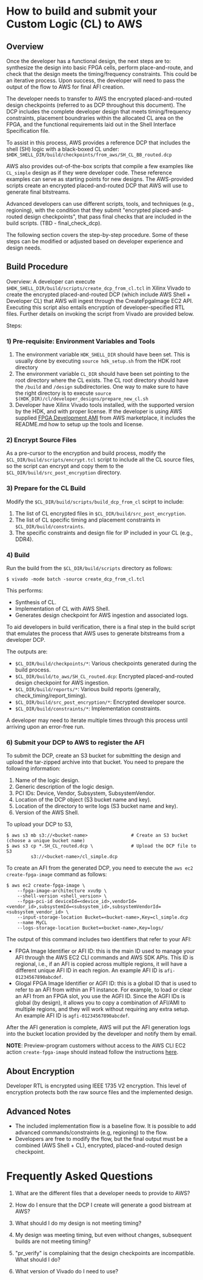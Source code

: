 # How to build and submit your Custom Logic (CL) to AWS 


## Overview

Once the developer has a functional design, the next steps are to: synthesize the design into basic FPGA cells, perform place-and-route, and check that the design meets the timing/frequency constraints. This could be an iterative process. Upon success, the developer will need to pass the output of the flow to AWS for final AFI creation.

The developer needs to transfer to AWS the encrypted placed-and-routed design checkpoints (referred to as DCP throughout this document). The DCP includes the complete developer design that meets timing/frequency constraints, placement boundraries within the allocated CL area on the FPGA, and the functional requirements laid out in the Shell Interface Specification file.

To assist in this process, AWS provides a reference DCP that includes the shell (SH) logic with a black-boxed CL under: `$HDK_SHELL_DIR/build/checkpoints/from_aws/SH_CL_BB_routed.dcp`

AWS also provides out-of-the-box scripts that compile a few examples like `CL_simple` design as if they were developer code. These reference examples can serve as starting points for new designs. The AWS-provided scripts create an encrypted placed-and-routed DCP that AWS will use to generate final bitstreams. 

Advanced developers can use different scripts, tools, and techniques (e.g., regioning),  with the  condition that they submit "encrypted placed-and-routed design checkpoints", that pass final checks that are included in the build scripts.  (TBD - final_check_dcp).

The following section covers the step-by-step procedure. Some of these steps can be modified or adjusted based on developer experience and design needs. 

## Build Procedure
   
Overview: A developer can execute `$HDK_SHELL_DIR/build/scripts/create_dcp_from_cl.tcl` in Xilinx Vivado to create the encrypted placed-and-routed DCP (which include AWS Shell + Developer CL) that AWS will ingest through the CreateFpgaImage EC2 API.
Executing this script also entails encryption of developer-specified RTL files. Further details on invoking the script from Vivado are provided below.

Steps: 

### 1) Pre-requisite: Environment Variables and Tools

 1. The environment variable `HDK_SHELL_DIR` should have been set. This is usually done by executing `source hdk_setup.sh` from the HDK root directory
 2. The environment variable `CL_DIR` should have been set pointing to the root directory where the CL exists. The CL root directory should have the `/build` and `/design` subdirectories. One way to make sure to have the right directory is to execute `source $(HDK_DIR)/cl/developer_designs/prepare_new_cl.sh`
 3. Developer have Xilinx Vivado tools installed, with the supported version by the HDK, and with proper license. If the developer is using AWS supplied [FPGA Development AMI](https//aws.amazon.com/marketplace/AmazonFPGAAmi) from AWS marketplace, it includes the README.md how to setup up the tools and license.  

### 2) Encrypt Source Files

As a pre-cursor to the encryption and build process,  modify the `$CL_DIR/build/scripts/encrypt.tcl` script to include all the CL source files, so the script can encrypt and copy them to the `$CL_DIR/build/src_post_encryption` directory.

### 3) Prepare for the CL Build 

Modify the `$CL_DIR/build/scripts/build_dcp_from_cl` scirpt to include: 
 1. The list of CL encrypted files in `$CL_DIR/build/src_post_encryption`.
 2. The list of CL specific timing and placement constraints in `$CL_DIR/build/constraints`.
 3. The specific constraints and design file for IP included in your CL (e.g., DDR4).

### 4) Build 

Run the build from the `$CL_DIR/build/scripts` directory as follows:

    $ vivado -mode batch -source create_dcp_from_cl.tcl
          
This performs:
 - Synthesis of CL.
 - Implementation of CL with AWS Shell.
 - Generates design checkpoint for AWS ingestion and associated logs.
  
To aid developers in build verification, there is a final step in the build script that emulates 
the process that AWS uses to generate bitstreams from a developer DCP.

The outputs are:
 - `$CL_DIR/build/checkpoints/*`: Various checkpoints generated during the build process.
 - `$CL_DIR/build/to_aws/SH_CL_routed.dcp`: Encrypted placed-and-routed design checkpoint for AWS ingestion.
 - `$CL_DIR/build/reports/*`: Various build reports (generally, check_timing/report_timing).
 - `$CL_DIR/build/src_post_encryption/*`: Encrypted developer source.
 - `$CL_DIR/build/constraints/*`: Implementation constraints.

A developer may need to iterate multiple times through this process until arriving upon an error-free run.

### 6) Submit your DCP to AWS to register the AFI

To submit the DCP, create an S3 bucket for submitting the design and upload the tar-zipped archive into that bucket. 
You need to prepare the following information:

1. Name of the logic design.
2. Generic description of the logic design.
3. PCI IDs: Device, Vendor, Subsystem, SubsystemVendor.
4. Location of the DCP object (S3 bucket name and key).
5. Location of the directory to write logs (S3 bucket name and key).
6. Version of the AWS Shell.

To upload your DCP to S3, 

    $ ﻿aws s3 mb s3://<bucket-name>                # Create an S3 bucket (choose a unique bucket name)
    $ aws s3 cp *.SH_CL_routed.dcp \              # Upload the DCP file to S3
             s3://<bucket-name>/cl_simple.dcp

To create an AFI from the generated DCP, you need to execute the `aws ec2 create-fpga-image` command as follows: 

    $ aws ec2 create-fpga-image \                   
        --fpga-image-architecture xvu9p \
        --shell-version <shell_version> \
        --fpga-pci-id deviceId=<device_id>,vendorId=<vendor_id>,subsystemId=<subsystem_id>,subsystemVendorId=<subsystem_vendor_id> \
        --input-storage-location Bucket=<bucket-name>,Key=cl_simple.dcp
        --name MyCL
        --logs-storage-location Bucket=<bucket-name>,Key=logs/

The output of this command includes two identifiers that refer to your AFI:
- FPGA Image Identifier or AFI ID: this is the main ID used to manage your AFI through the AWS EC2 CLI commands and AWS SDK APIs. 
    This ID is regional, i.e., if an AFI is copied across multiple regions, it will have a different unique AFI ID in each region.
    An example AFI ID is `afi-01234567890abcdef`. 
- Glogal FPGA Image Identifier or AGFI ID: this is a global ID that is used to refer to an AFI from within an F1 instance.
    For example, to load or clear an AFI from an FPGA slot, you use the AGFI ID.
    Since the AGFI IDs is global (by design), it allows you to copy a combination of AFI/AMI to multiple regions, and they will work without requiring any extra setup. 
    An example AFI ID is `agfi-01234567890abcdef`.

After the AFI generation is complete, AWS will put the AFI generation logs into the bucket location provided by the developer and notify them
by email.

**NOTE**: Preview-program customers without access to the AWS CLI EC2 action `create-fpga-image` should instead follow the instructions [here](https://github.com/aws/aws-fpga/blob/master/hdk/cl/examples/Getting_Started_With_CL_Examples.md).  

## About Encryption 
   Developer RTL is encrypted using IEEE 1735 V2 encryption.  This level of encryption protects both the raw source files and the implemented design.  


## Advanced Notes
   - The included implementation flow is a baseline flow.  It is possible to add advanced commands/constraints (e.g, regioning) to the flow.
   - Developers are free to modify the flow, but the final output must be a combined (AWS Shell + CL), encrypted, placed-and-routed design checkpoint.

# Frequently Asked Questions


1. What are the different files that a developer needs to provide to AWS?

2. How do I ensure that the DCP I create will generate a good bistream at AWS?

3. What should I do my design is not meeting timing?

4. My design was meeting timing, but even without changes, subsequent builds are not meeting timing?

5. "pr_verify" is complaining that the design checkpoints are incompatible. What should I do?

6. What version of Vivado do I need to use?
